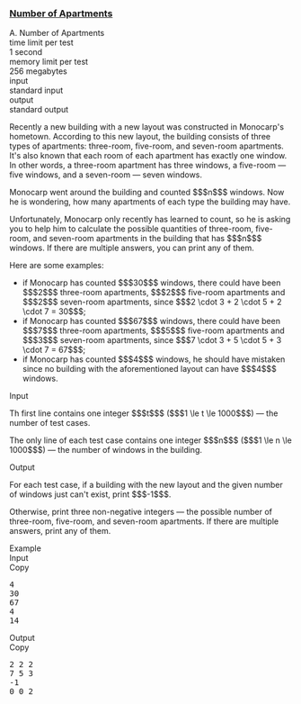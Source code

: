 <h3><a href="https://codeforces.com/contest/1430/problem/A" target="_blank" rel="noopener noreferrer">Number of Apartments</a></h3>

<div class="header"><div class="title">A. Number of Apartments</div><div class="time-limit"><div class="property-title">time limit per test</div>1 second</div><div class="memory-limit"><div class="property-title">memory limit per test</div>256 megabytes</div><div class="input-file input-standard"><div class="property-title">input</div>standard input</div><div class="output-file output-standard"><div class="property-title">output</div>standard output</div></div><div><p>Recently a new building with a new layout was constructed in Monocarp's hometown. According to this new layout, the building consists of three types of apartments: three-room, five-room, and seven-room apartments. It's also known that each room of each apartment has exactly one window. In other words, a three-room apartment has three windows, a five-room — five windows, and a seven-room — seven windows.</p><p>Monocarp went around the building and counted $$$n$$$ windows. Now he is wondering, how many apartments of each type the building may have.</p><p>Unfortunately, Monocarp only recently has learned to count, so he is asking you to help him to calculate the possible quantities of three-room, five-room, and seven-room apartments in the building that has $$$n$$$ windows. If there are multiple answers, you can print any of them.</p><p>Here are some examples:</p><ul> <li> if Monocarp has counted $$$30$$$ windows, there could have been $$$2$$$ three-room apartments, $$$2$$$ five-room apartments and $$$2$$$ seven-room apartments, since $$$2 \cdot 3 + 2 \cdot 5 + 2 \cdot 7 = 30$$$; </li><li> if Monocarp has counted $$$67$$$ windows, there could have been $$$7$$$ three-room apartments, $$$5$$$ five-room apartments and $$$3$$$ seven-room apartments, since $$$7 \cdot 3 + 5 \cdot 5 + 3 \cdot 7 = 67$$$; </li><li> if Monocarp has counted $$$4$$$ windows, he should have mistaken since no building with the aforementioned layout can have $$$4$$$ windows. </li></ul></div><div class="input-specification"><div class="section-title">Input</div><p>Th first line contains one integer $$$t$$$ ($$$1 \le t \le 1000$$$) — the number of test cases.</p><p>The only line of each test case contains one integer $$$n$$$ ($$$1 \le n \le 1000$$$) — the number of windows in the building.</p></div><div class="output-specification"><div class="section-title">Output</div><p>For each test case, if a building with the new layout and the given number of windows just can't exist, print $$$-1$$$.</p><p>Otherwise, print three non-negative integers — the possible number of three-room, five-room, and seven-room apartments. If there are multiple answers, print any of them.</p></div><div class="sample-tests"><div class="section-title">Example</div><div class="sample-test"><div class="input"><div class="title">Input<div title="Copy" data-clipboard-target="#id007944940490141683" id="id009345759592732114" class="input-output-copier">Copy</div></div><pre id="id007944940490141683">4
30
67
4
14
</pre></div><div class="output"><div class="title">Output<div title="Copy" data-clipboard-target="#id0013537729091272055" id="id008007652764624303" class="input-output-copier">Copy</div></div><pre id="id0013537729091272055">2 2 2
7 5 3
-1
0 0 2
</pre></div></div></div>